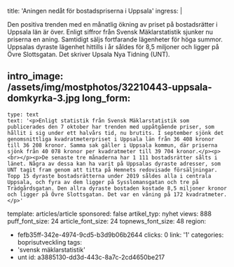 title: 'Aningen nedåt för bostadspriserna i Uppsala'
ingress: |
  <p>Den positiva trenden med en månatlig ökning av priset på bostadsrätter i Uppsala län är över. Enligt siffror från Svensk Mäklarstatistik sjunker nu priserna en aning. Samtidigt säljs fortfarande lägenheter för höga summor. Uppsalas dyraste lägenhet hittills i år såldes för 8,5 miljoner och ligger på Övre Slottsgatan. Det skriver Upsala Nya Tidning (UNT).
  </p>
  
intro_image: /assets/img/mostphotos/32210443-uppsala-domkyrka-3.jpg
long_form:
  -
    type: text
    text: '<p>Enligt statistik från Svensk Mäklarstatistik som publicerades den 7 oktober har trenden med uppåtgående priser, som hållit i sig under ett halvårs tid, nu brutits. I september sjönk det genomsnittliga kvadratmeterpriset i Uppsala län från 36 408 kronor till 36 208 kronor. Samma sak gäller i Uppsala kommun, där priserna sjönk från 40 078 kronor per kvadratmeter till 39 704 kronor.</p><p><br></p><p>De senaste tre månaderna har 1 111 bostadsrätter sålts i länet. Några av dessa kan ha varit på Uppsalas dyraste adresser, som UNT tagit fram genom att titta på Hemnets redovisade försäljningar. Topp 15 dyraste bostadsrätterna under 2019 såldes alla i centrala Uppsala, och fyra av dem ligger på Sysslomansgatan och tre på Trädgårdsgatan. Den allra dyraste bostaden kostade 8,5 miljoner kronor och ligger på Övre Slottsgatan. Det var en våning på 172 kvadratmeter.</p>'
template: articles/article
sponsored: false
artikel_typ: nyhet
views: 888
puff_font_size: 24
article_font_size: 24
topnews_font_size: 48
region:
  - fefb35ff-342e-4974-9cd5-b3d9b06b2644
clicks: 0
link: '1'
categories: boprisutveckling
tags:
  - 'svensk mäklarstatistik'
  - unt
id: a3885130-dd3d-443c-8a7c-2cd4650be217
